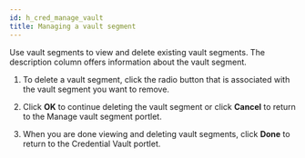 ```yaml
---
id: h_cred_manage_vault
title: Managing a vault segment
---
```





Use vault segments to view and delete existing vault segments. The description column offers information about the vault segment.

1.  To delete a vault segment, click the radio button that is associated with the vault segment you want to remove.

2.  Click **OK** to continue deleting the vault segment or click **Cancel** to return to the Manage vault segment portlet.

3.  When you are done viewing and deleting vault segments, click **Done** to return to the Credential Vault portlet.


